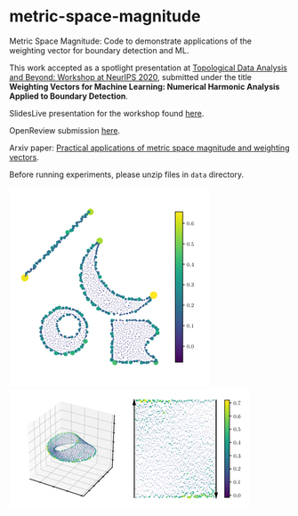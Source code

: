 # metric-space-magnitude
Metric Space Magnitude: Code to demonstrate applications of the weighting vector for boundary detection and ML.

This work accepted as a spotlight presentation at [Topological Data Analysis and Beyond: Workshop at NeurIPS 2020](https://tda-in-ml.github.io/), submitted under the title **Weighting Vectors for Machine Learning: Numerical Harmonic Analysis Applied to Boundary Detection**. 

SlidesLive presentation for the workshop found [here](https://slideslive.com/38941573/weighting-vectors-for-machine-learning-numerical-harmonic-analysis-applied-to-boundary-detection). 

OpenReview submission [here](https://openreview.net/forum?id=AwBwKEzfaXG). 

Arxiv paper: [Practical applications of metric space magnitude and weighting vectors](https://arxiv.org/abs/2006.14063).


Before running experiments, please unzip files in `data` directory.

![](images/figbdry.png) ![](images/mobius.png)

